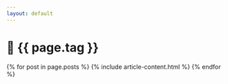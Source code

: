 ```yaml
---
layout: default
---
```


<div class="arhive-head">
  <div class="container">
    <h1 class="archive-title">🔖 <span>{{ page.tag }}</span></h1>
  </div>
</div>


{% for post in page.posts %}
  {% include article-content.html %}
{% endfor %}

